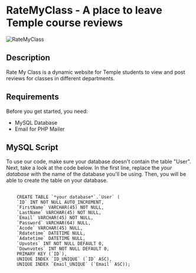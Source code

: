 # RateMyClass - A place to leave Temple course reviews

![RateMyClass](https://github.com/RateMyClassTU/RateMyClass/blob/main/RateMyClassLogo.png?raw=true)

## Description
Rate My Class is a dynamic website for Temple students to view and post reviews for classes in different departments.

## Requirements
Before you get started, you need:
- MySQL Database
- Email for PHP Mailer

## MySQL Script
To use our code, make sure your database doesn't contain the table "User". Next, take a look at the code below. In the first line, replace the *your database* with the name of the database you'll be using. Then, you will be able to create the table on your database.
<pre>
  <code>
    CREATE TABLE `*your database*`.`User` (
    `ID` INT NOT NULL AUTO_INCREMENT,
    `FirstName` VARCHAR(45) NOT NULL,
    `LastName` VARCHAR(45) NOT NULL,
    `Email` VARCHAR(45) NOT NULL,
    `Password` VARCHAR(64) NULL,
    `Acode` VARCHAR(45) NULL,
    `Rdatetime` DATETIME NULL,
    `Adatetime` DATETIME NULL,
    `Upvotes` INT NOT NULL DEFAULT 0,
    `Downvotes` INT NOT NULL DEFAULT 0,
    PRIMARY KEY (`ID`),
    UNIQUE INDEX `ID_UNIQUE` (`ID` ASC),
    UNIQUE INDEX `Email_UNIQUE` (`Email` ASC));
  </code>
</pre>
